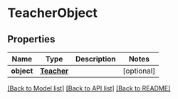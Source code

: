 # TeacherObject

## Properties
Name | Type | Description | Notes
------------ | ------------- | ------------- | -------------
**object** | [**Teacher**](Teacher.md) |  | [optional] 

[[Back to Model list]](../README.md#documentation-for-models) [[Back to API list]](../README.md#documentation-for-api-endpoints) [[Back to README]](../README.md)


